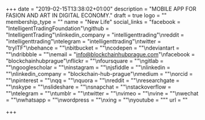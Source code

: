 +++
date = "2019-02-15T13:38:02+01:00"
description = "MOBILE APP FOR FASION AND ART IN DIGITAL ECONOMY."
draft = true
logo = ""
membership_type = ""
name = "New Life"
social_links = "facebook = \"IntelligentTradingFoundation\"\ngithub = \"IntelligentTrading\"\nlinkedin_company = \"intelligenttrading\"\nreddit = \"intelligenttrading\"\ntelegram = \"intelligenttrading\"\ntwitter = \"tryITF\"\nbehance = \"\"\nbitbucket = \"\"\ncodepen = \"\"\ndeviantart = \"\"\ndribbble = \"\"\nemail = \"info@blockchainhubprague.com\"\nfacebook = \"blockchainhubprague\"\nflickr = \"\"\nfoursquare = \"\"\ngitlab = \"\"\ngooglescholar = \"\"\ninstagram = \"\"\njsfiddle = \"\"\nlinkedin = \"\"\nlinkedin_company = \"blockchain-hub-prague\"\nmedium = \"\"\norcid = \"\"\npinterest = \"\"\nqq = \"\"\nquora = \"\"\nreddit = \"\"\nresearchgate = \"\"\nskype = \"\"\nslideshare = \"\"\nsnapchat = \"\"\nstackoverflow = \"\"\ntelegram = \"\"\ntumblr = \"\"\ntwitter = \"\"\nvimeo = \"\"\nvine = \"\"\nwechat = \"\"\nwhatsapp = \"\"\nwordpress = \"\"\nxing = \"\"\nyoutube = \"\""
url = ""

+++
